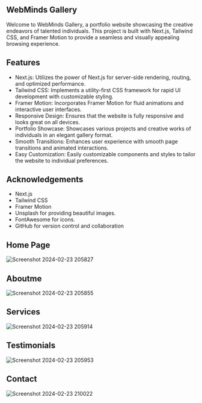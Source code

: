 
## WebMinds Gallery
Welcome to WebMinds Gallery, a portfolio website showcasing the creative endeavors of talented individuals. This project is built with Next.js, Tailwind CSS, and Framer Motion to provide a seamless and visually appealing browsing experience.

## Features
 - Next.js: Utilizes the power of Next.js for server-side rendering, routing, and optimized performance.
 - Tailwind CSS: Implements a utility-first CSS framework for rapid UI development with customizable styling.
 - Framer Motion: Incorporates Framer Motion for fluid animations and interactive user interfaces.
 - Responsive Design: Ensures that the website is fully responsive and looks great on all devices.
 - Portfolio Showcase: Showcases various projects and creative works of individuals in an elegant gallery format.
 - Smooth Transitions: Enhances user experience with smooth page transitions and animated interactions.
 - Easy Customization: Easily customizable components and styles to tailor the website to individual preferences.

## Acknowledgements
 - Next.js
 - Tailwind CSS
 - Framer Motion
 - Unsplash for providing beautiful images.
 - FontAwesome for icons.
 - GitHub for version control and collaboration

## Home Page
![Screenshot 2024-02-23 205827](https://github.com/chirasi99/WebMinds-Gallery/assets/87434721/0307b1eb-6a33-4049-ac3f-9312d7e09f53)

## Aboutme
![Screenshot 2024-02-23 205855](https://github.com/chirasi99/WebMinds-Gallery/assets/87434721/599b2db9-ae2f-485d-b6c7-fa8647f2b66b)

## Services
![Screenshot 2024-02-23 205914](https://github.com/chirasi99/WebMinds-Gallery/assets/87434721/e6175dc5-6f71-4284-a3ce-0d8373a6276a)

## Testimonials
![Screenshot 2024-02-23 205953](https://github.com/chirasi99/WebMinds-Gallery/assets/87434721/7b280c7f-d7f3-4fe2-a8eb-c6c5402acd95)

## Contact
![Screenshot 2024-02-23 210022](https://github.com/chirasi99/WebMinds-Gallery/assets/87434721/3494c19b-2049-4aea-b423-9d1ed32cfc04)
